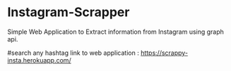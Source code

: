 # Instagram-Scrapper
Simple Web Application to Extract information from Instagram using graph api. 

#search any hashtag 
link to web application : https://scrappy-insta.herokuapp.com/
